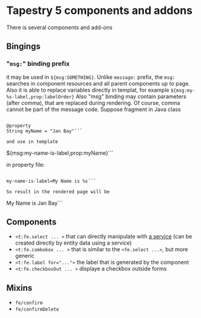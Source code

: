 # Tapestry 5 components and addons #

There is several components and add-ons

## Bingings ##

### "`msg:`" binding prefix ###
it may be used in `${msg:SOMETHING}`. Unlike `message:` prefix, the `msg:` searches in component resources and all parent components up to page. Also it is able to replace variables directly in templat, for example `${msg:my-%s-label,prop:labelOrder}`
Also "msg" binding may contain parameters (after comma), that are replaced during rendering. Of course, comma cannot be part of the message code. Suppose fragment in Java class
```

@property
String myName = "Jan Bay"```

and use in template
```

${msg:my-name-is-label,prop:myName}```

in property file:
```

my-name-is-label=My Name is %s```

So result in the rendered page will be
```

My Name is Jan Bay```


## Components ##
  * `<t:fe.select ... >` that can directly manipulate with [a service](AbstractService.md) (can be created directly by entity data using a service)
  * `<t:fe.combobox ... >` that is similar to the `<fe.select ...>`, but more generic
  * `<t:fe.label for="...">` the label that is generated by the component
  * `<t:fe.checkboxOut ... >` displaye a checkbox outside forms

## Mixins ##
  * `fe/confirm`
  * `fe/confirmDelete`
